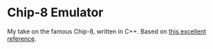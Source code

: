 # Chip-8 Emulator

My take on the famous Chip-8, written in C++.
Based on [this excellent reference](http://devernay.free.fr/hacks/chip8/C8TECH10.HATM).

